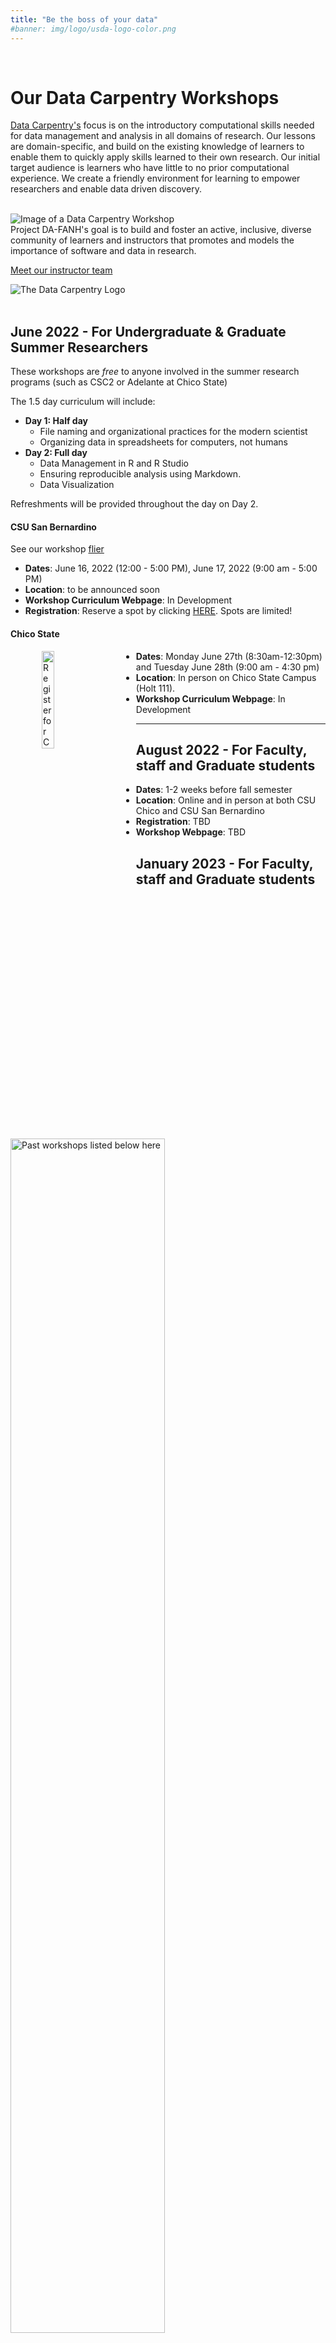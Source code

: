 ```yaml
---
title: "Be the boss of your data"
#banner: img/logo/usda-logo-color.png
---
```


<br>

# Our Data Carpentry Workshops

[Data Carpentry's](https://datacarpentry.org/) focus is on the introductory computational skills needed for data management and analysis in all domains of research. Our lessons are domain-specific, and build on the existing knowledge of learners to enable them to quickly apply skills learned to their own research. Our initial target audience is learners who have little to no prior computational experience. We create a friendly environment for learning to empower researchers and enable data driven discovery. 

<br>

<div class="row">
  <div class="col-sm-3"><img src="https://datacarpentry.org/images//DC_room3.jpg" alt="Image of a Data Carpentry Workshop"/></div>
  <div class="col-sm-6">Project DA-FANH's goal is to build and foster an active, inclusive, diverse community of learners and instructors that promotes and models the importance of software and data in research. <p>
  <a href="/team/#carpentry-team">Meet our instructor team</a></div>
  <div class="col-sm-3"><img src="/img/workshops/dc-hex.png" alt="The Data Carpentry Logo"/></div>
</div> 

<br>


## June 2022 - For Undergraduate & Graduate Summer Researchers

These workshops are _free_ to anyone involved in the summer research programs (such as CSC2 or Adelante at Chico State)

The 1.5 day curriculum will include:


* **Day 1: Half day**
  * File naming and organizational practices for the modern scientist
  * Organizing data in spreadsheets for computers, not humans
* **Day 2: Full day**
  * Data Management in R and R Studio
  * Ensuring reproducible analysis using Markdown.
  * Data Visualization
  
Refreshments will be provided throughout the day on Day 2.


#### CSU San Bernardino
See our workshop [flier](/WorkshopFlyers/Flyer-Summer-2022-CSUSB.png)

* **Dates**: June 16, 2022 (12:00 - 5:00 PM), June 17, 2022 (9:00 am - 5:00 PM)
* **Location**: to be announced soon
* **Workshop Curriculum Webpage**: In Development
* **Registration**: Reserve a spot by clicking  [HERE](https://forms.gle/9H6LVk1mkQPNj9hQ9). Spots are limited! 


#### Chico State

<a href="https://forms.gle/UUdcsVcJG7kZYGpw9"> <img alt="Register for Chico's workshop now" src="/img/workshops/register_button.png" width="20%" align="left" hspace="50" /></a>

* **Dates**:  Monday June 27th (8:30am-12:30pm) and Tuesday June 28th (9:00 am - 4:30 pm)
* **Location**: In person on Chico State Campus (Holt 111).
* **Workshop Curriculum Webpage**: In Development


---

## August 2022 - For Faculty, staff and Graduate students

* **Dates**:  1-2 weeks before fall semester
* **Location**: Online and in person at both CSU Chico and CSU San Bernardino
* **Registration**: TBD
* **Workshop Webpage**: TBD

## January 2023 - For Faculty, staff and Graduate students


<img src="/img/workshops/past_workshops_banner.png" alt="Past workshops listed below here" 
     width="70%"/>

* 2022-01-13: Data Carpentry for Enhancing Teaching and Research using R [[Curriculum website]](https://project-da-fanh.github.io/2022-01-13-dafanh-online/)
